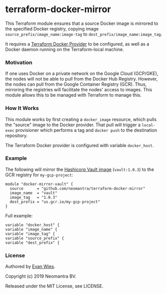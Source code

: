 
# terraform-docker-mirror

This Terraform module ensures that a source Docker image is mirrored to the specified Docker registry,
copying image `source_prefix/image_name:image-tag` to `dest_prefix/image_name:image_tag`.

It requires a [Terraform Docker Provider](https://www.terraform.io/docs/providers/docker/index.html) to be configured, as well as a Docker daemon running on the Terraform-local machine.

### Motivation

If one uses Docker on a private network on the Google Cloud (GCP/GKE), the nodes will not be able to pull from the Docker Hub Registry.  However, the nodes can pull from the Google Container Registry (GCR).  Thus, mirroring the registries will facilitate the nodes' access to images.  This module allows this to be managed with Terraform to manage this.

### How It Works

This module works by first creating a `docker_image` resource, which pulls the "source" image to the Docker provider.  That pull will trigger a `local-exec` provisioner which performs a tag and `docker push` to the destination repository.

The Terraform Docker provider is configured with variable `docker_host`.
### Example

The following will mirror the [Hashicorp Vault image](https://hub.docker.com/_/vault) (`vault:1.0.3`) to the GCR registry for `my-gcp-project`:

```
module "docker-mirror-vault" {
  source      = "github.com/neomantra/terraform-docker-mirror"
  image_name  = "vault"
  image_tag   = "1.0.3"
  dest_prefix = "us.gcr.io/my-gcp-project"
}
```

Full example:
```
variable "docker_host" {
variable "image_name" {
variable "image_tag" {
variable "source_prefix" {
variable "dest_prefix" {

```


### License

Authored by [Evan Wies](https://github.com/neomantra).

Copyright (c) 2019 Neomantra BV.

Released under the MIT License, see LICENSE.
